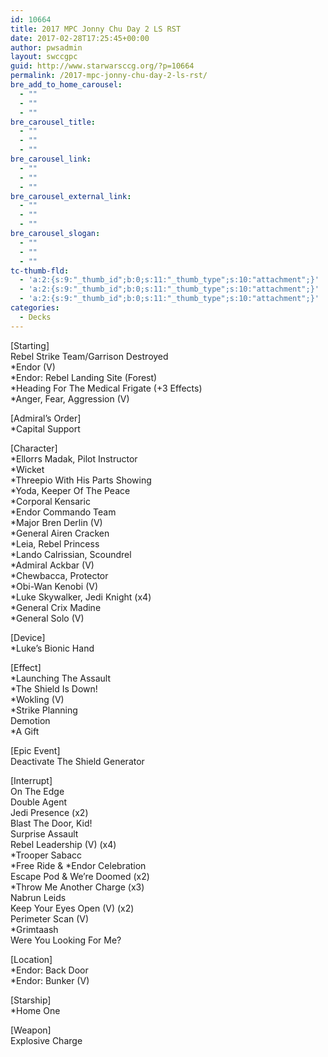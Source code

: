 ```yaml
---
id: 10664
title: 2017 MPC Jonny Chu Day 2 LS RST
date: 2017-02-28T17:25:45+00:00
author: pwsadmin
layout: swccgpc
guid: http://www.starwarsccg.org/?p=10664
permalink: /2017-mpc-jonny-chu-day-2-ls-rst/
bre_add_to_home_carousel:
  - ""
  - ""
  - ""
bre_carousel_title:
  - ""
  - ""
  - ""
bre_carousel_link:
  - ""
  - ""
  - ""
bre_carousel_external_link:
  - ""
  - ""
  - ""
bre_carousel_slogan:
  - ""
  - ""
  - ""
tc-thumb-fld:
  - 'a:2:{s:9:"_thumb_id";b:0;s:11:"_thumb_type";s:10:"attachment";}'
  - 'a:2:{s:9:"_thumb_id";b:0;s:11:"_thumb_type";s:10:"attachment";}'
  - 'a:2:{s:9:"_thumb_id";b:0;s:11:"_thumb_type";s:10:"attachment";}'
categories:
  - Decks
---
```

[Starting]  
Rebel Strike Team/Garrison Destroyed  
*Endor (V)  
*Endor: Rebel Landing Site (Forest)  
*Heading For The Medical Frigate (+3 Effects)  
*Anger, Fear, Aggression (V)

[Admiral&#8217;s Order]  
*Capital Support

[Character]  
*Ellorrs Madak, Pilot Instructor  
*Wicket  
*Threepio With His Parts Showing  
*Yoda, Keeper Of The Peace  
*Corporal Kensaric  
*Endor Commando Team  
*Major Bren Derlin (V)  
*General Airen Cracken  
*Leia, Rebel Princess  
*Lando Calrissian, Scoundrel  
*Admiral Ackbar (V)  
*Chewbacca, Protector  
*Obi-Wan Kenobi (V)  
*Luke Skywalker, Jedi Knight (x4)  
*General Crix Madine  
*General Solo (V)

[Device]  
*Luke&#8217;s Bionic Hand

[Effect]  
*Launching The Assault  
*The Shield Is Down!  
*Wokling (V)  
*Strike Planning  
Demotion  
*A Gift

[Epic Event]  
Deactivate The Shield Generator

[Interrupt]  
On The Edge  
Double Agent  
Jedi Presence (x2)  
Blast The Door, Kid!  
Surprise Assault  
Rebel Leadership (V) (x4)  
*Trooper Sabacc  
\*Free Ride & \*Endor Celebration  
Escape Pod & We&#8217;re Doomed (x2)  
*Throw Me Another Charge (x3)  
Nabrun Leids  
Keep Your Eyes Open (V) (x2)  
Perimeter Scan (V)  
*Grimtaash  
Were You Looking For Me?

[Location]  
*Endor: Back Door  
*Endor: Bunker (V)

[Starship]  
*Home One

[Weapon]  
Explosive Charge